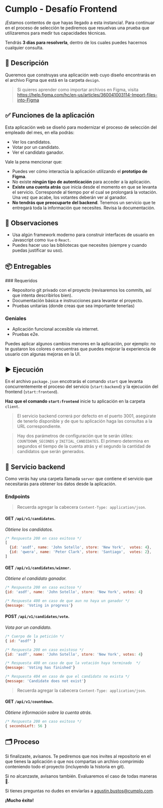 # Cumplo - Desafío Frontend

¡Estamos contentos de que hayas llegado a esta instancia!. Para continuar en el proceso de selección te pediremos que resuelvas una prueba que utilizaremos para medir tus capacidades técnicas. 

Tendrás **3 días para resolverla**, dentro de los cuales puedes hacernos cualquier consulta.

## 📄 Descripción

Queremos que construyas una aplicación web cuyo diseño encontrarás en el archivo Figma que está en la carpeta ```design```.

> Si quieres aprender como importar archivos en Figma, visita https://help.figma.com/hc/en-us/articles/360041003114-Import-files-into-Figma

## ✅ Funciones de la aplicación

Esta aplicación web se diseñó para modernizar el proceso de selección del empleado del mes, en ella podrás:

- Ver los candidatos.
- Votar por un candidato.
- Ver el candidato ganador.

Vale la pena mencionar que:

- Puedes ver cómo interactúa la aplicación utilizando el **prototipo de Figma**.
- No existe **ningún tipo de autenticación** para acceder a la aplicación.
- **Existe una cuenta atrás** que inicia desde el momento en que se levanta el servicio. Corresponde al tiempo por el cual se prolongará la votación. Una vez que acabe, los votantes deberán ver al ganador.
- **No tendrás que preocuparte del backend**. Tenemos un servicio que te entregará toda la información que necesites. Revisa la documentación.

## 👀 Observaciones

- Usa algún framework moderno para construir interfaces de usuario en Javascript como ```Vue``` o ```React```.
- Puedes hacer uso las bibliotecas que necesites (siempre y cuando puedas justificar su uso).

## 📦 Entregables
### Requeridos
- Repositorio git privado con el proyecto (revisaremos los commits, así que intenta describirlos bien).
- Documentación básica e instrucciones para levantar el proyecto.
- Pruebas unitarias (donde creas que sea importante tenerlas)
### Geniales
- Aplicación funcional accesible vía internet.
- Pruebas e2e.

Puedes aplicar algunos cambios menores en la aplicación, por ejemplo: no te gustaron los colores o encuentras que puedes mejorar la experiencia de usuario con algunas mejoras en la UI.

## ▶️ Ejecución

En el archivo ```package.json``` encotrarás el comando ```start``` que levanta concurrentemente el proceso del servicio (```start:backend```) y la ejecución del frontend (```start:frontend```). 

**Haz que el comando ```start:frontend```** inicie tu aplicación en la carpeta ```client```.

> El servicio backend correrá por defecto en el puerto 3001, asegúrate de tenerlo disponible y de que tu aplicación haga las consultas a la URL correspondiente.

> Hay dos parámetros de configuración que te serán útiles: ```COUNTDOWN_SECONDS``` y ```INITIAL_CANDIDATES```. El primero determina en segundos el tiempo de la cuenta atrás y el segundo la cantidad de candidatos que serán generados.

## 🔩 Servicio backend

Como verás hay una carpeta llamada ```server``` que contiene el servicio que necesitarás para obtener los datos desde la aplicación. 

### Endpoints

> Recuerda agregar la cabecera `Content-Type: application/json`.

#### **GET** `/api/v1/candidates`.

_Obtiene los candidatos._
```javascript
/* Respuesta 200 en caso exitoso */
[
  {id: 'asdf', name: 'John Sotello', store: 'New York',  votes: 4},
  {id: 'qwera', name: 'Peter Clark', store: 'Santiago',  votes: 2},
]

```

#### **GET** `/api/v1/candidates/winner`.

_Obtiene el candidato ganador._
```javascript
/* Respuesta 200 en caso exitoso */
{id: 'asdf', name: 'John Sotello', store: 'New York', votes: 4}

/* Respuesta 400 en caso de que aun no haya un ganador */
{message: 'Voting in progress'}
```

#### **POST** `/api/v1/candidates/vote`.

_Vota por un candidato._

```javascript
/* Cuerpo de la petición */
{ id: "asdf" }

/* Respuesta 200 en caso existoso */
{id: 'asdf', name: 'John Sotello', store: 'New York', votes: 4}

/* Respuesta 400 en caso de que la votación haya terminado  */
{message: 'Voting has finished'}

/* Respuesta 404 en caso de que el candidato no exista */
{message: 'Candidate does not exist'}
```

> Recuerda agregar la cabecera `Content-Type: application/json`.

#### **GET** `/api/v1/countdown`.

_Obtiene información sobre la cuenta atrás._
```javascript
/* Respuesta 200 en caso exitoso */
{ secondsLeft: 56 }
```
## 🗂️ Proceso

Si finalizaste, avísanos. Te pediremos que nos invites al repositorio en el que tienes la aplicación o que nos compartas un archivo comprimido conteniendo todo el proyecto (incluyendo la historia en git).

Si no alcanzaste, avísanos también. Evaluaremos el caso de todas maneras 🙂.

Si tienes preguntas no dudes en enviarlas a <agustin.bustos@cumplo.com>.

**¡Mucho éxito!**